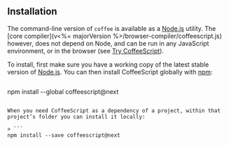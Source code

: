 ## Installation

The command-line version of `coffee` is available as a [Node.js](http://nodejs.org/) utility. The [core compiler](v<%= majorVersion %>/browser-compiler/coffeescript.js) however, does not depend on Node, and can be run in any JavaScript environment, or in the browser (see [Try CoffeeScript](#try)).

To install, first make sure you have a working copy of the latest stable version of [Node.js](http://nodejs.org/). You can then install CoffeeScript globally with [npm](http://npmjs.org):

> ```
npm install --global coffeescript@next
```

When you need CoffeeScript as a dependency of a project, within that project’s folder you can install it locally:

> ```
npm install --save coffeescript@next
```
